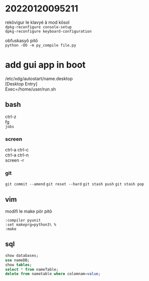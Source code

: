 # 20220120095211

rekõvigur le klavyé ã mod kõsol  
`dpkg-reconfigure console-setup`  
`dpkg-reconfigure keyboard-configuration`

obfuskasyõ pitõ  
`python -OO -m py_compile file.py`

# add gui app in boot
/etc/xdg/autostart/name.desktop  
[Desktop Entry]  
Exec=/home/user/run.sh  

## bash  
ctrl-z  
fg  
`jobs`

### screen  
ctrl-a ctrl-c  
ctrl-a ctrl-n  
screen -r 

### git
`git commit --amend` 
`git reset --hard`
`git stash push`
`git stash pop`

## vim
modifi le make pör pitõ
``` vim
:compiler pyunit
:set makeprg=python3\ %
:make
```
## sql
```sql
show databases;
use nameDB;
show tables;
select * from nameTable;
delete from nametable where colomnam=value;



```
